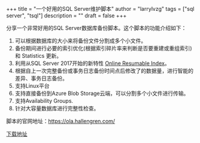 +++
title = "一个好用的SQL Server维护脚本"
author = "larrylvzg"
tags = ["sql server", "tsql"]
description = ""
draft = false
+++

分享一个非常好用的SQL Server数据库备份脚本。这个脚本的功能介绍如下：
1. 可以根据数据库的大小来将备份文件分割成多个小文件。
2. 备份期间进行必要的索引优化(根据索引碎片率来判断是否要重建或重组索引)和 Statistics 更新。
3. 利用从SQL Server 2017开始的新特性 [Online Resumable Index](https://www.mssqltips.com/sqlservertip/4987/sql-server-2017-resumable-online-index-rebuilds/)。
4. 根据自上一次完整备份或事务日志备份时间点后修改了的数据量，进行智能的差异、事务日志备份。
5. 支持Linux平台
6. 支持直接备份到Azure Blob Storage云端，可以分割多个小文件进行传输。
7. 支持Availability Groups.
8. 针对大容量数据库进行完整性检查。

脚本的官网地址：https://ola.hallengren.com/

[下载地址](https://ola.hallengren.com/scripts/MaintenanceSolution.sql)